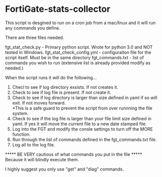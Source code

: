 # FortiGate-stats-collector
This script is desgined to run on a cron job from a mac/linux and it will run any commands you define.

There are three files needed.

fgt_stat_check.py - Primary python script.  Wrote for python 3.0 and NOT tested in Windows.
fgt_stat_check_config.yml - configuraiton file for the script itself.  Must be in the same directory
fgt_commands.txt - list of commands you wish to run (extensive list is already provided modify as needed.)

When the script runs it will do the following...

1. Checl to see if log directory exsists. If not creates it.
2. Check to see if log file is present. If not create it.
3. Check to see if log directory is larger than size defined in yaml if so will exit.  If not moves forward.  
    *This is a safe guard to prevent the script from over runnning the file system.
4. Check to see if the log file is larger than your file limit size defined in yaml.  If yes it will move the current file to a new date stamped file.
5. Log into the FGT and modify the consle settings to turn off the MORE function.
6. Run through the list of commands defined in the fgt_commands.txt file.
7. Log all to the log file.

***** BE VERY cautious of what commands you put in the file ***** Because it will blindly execute them.

I highly suggest you only use "get" and "diag" commands.
